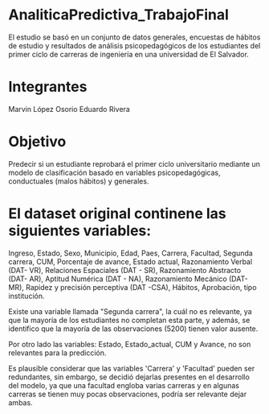 
# AnaliticaPredictiva_TrabajoFinal
El estudio se basó en un conjunto de datos generales, encuestas de hábitos de estudio y resultados de análisis psicopedagógicos de los estudiantes del primer ciclo de carreras de ingeniería en una universidad de El Salvador.
# Integrantes
Marvin López Osorio
Eduardo Rivera

# Objetivo
Predecir si un estudiante reprobará el primer ciclo universitario mediante un modelo de clasificación basado en variables psicopedagógicas, conductuales (malos hábitos) y generales.

# El dataset original continene las siguientes variables:

Ingreso,
Estado,
Sexo,
Municipio,
Edad,
Paes,
Carrera,
Facultad,
Segunda carrera,
CUM,
Porcentaje de avance,
Estado actual,
Razonamiento Verbal (DAT- VR),
Relaciones Espaciales (DAT - SR),
Razonamiento Abstracto (DAT- AR),
Aptitud Numérica (DAT - NA),
Razonamiento Mecánico (DAT-MR),
Rapidez y precisión perceptiva (DAT -CSA),
Hábitos,
Aprobación,
tipo institución.

Existe una variable llamada "Segunda carrera", la cuál no es relevante, ya que la mayoría de los estudiantes no completan esta parte, y además, se identifico que la mayoría de las observaciones (5200) tienen valor ausente.

Por otro lado las variables: Estado, Estado_actual, CUM y Avance, no son relevantes para la predicción.

Es plausible considerar que las variables 'Carrera' y 'Facultad' pueden ser redundantes, sin embargo, se decidió dejarlas presentes en el desarrollo del modelo, ya que una facultad engloba varias carreras y en algunas carreras se tienen muy pocas observaciones, podría ser relevante dejar ambas.
